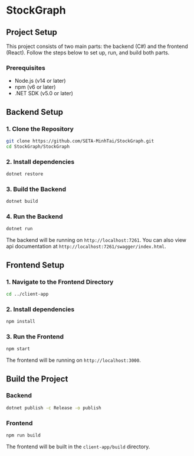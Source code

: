 # StockGraph

## Project Setup

This project consists of two main parts: the backend (C#) and the frontend (React). Follow the steps below to set up, run, and build both parts.

### Prerequisites

- Node.js (v14 or later)
- npm (v6 or later)
- .NET SDK (v5.0 or later)

## Backend Setup

### 1. Clone the Repository

```sh
git clone https://github.com/SETA-MinhTai/StockGraph.git
cd StockGraph/StockGraph
```

### 2. Install dependencies

```sh
dotnet restore
```

### 3. Build the Backend

```sh
dotnet build
```

### 4. Run the Backend

```sh
dotnet run
```

The backend will be running on `http://localhost:7261`.
You can also view api documentation at `http://localhost:7261/swagger/index.html`.

## Frontend Setup

### 1. Navigate to the Frontend Directory

```sh
cd ../client-app
```

### 2. Install dependencies

```sh
npm install
```

### 3. Run the Frontend

```sh
npm start
```

The frontend will be running on `http://localhost:3000`.

## Build the Project

### Backend

```sh
dotnet publish -c Release -o publish
```

### Frontend

```sh
npm run build
```

The frontend will be built in the `client-app/build` directory.